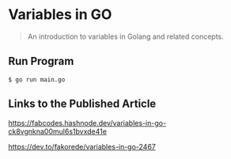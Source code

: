 # Variables in GO

> An introduction to variables in Golang and related concepts.

## Run Program

```
$ go run main.go
```

## Links to the Published Article

https://fabcodes.hashnode.dev/variables-in-go-ck8vgnkna00mul6s1bvxde41e

https://dev.to/fakorede/variables-in-go-2467
